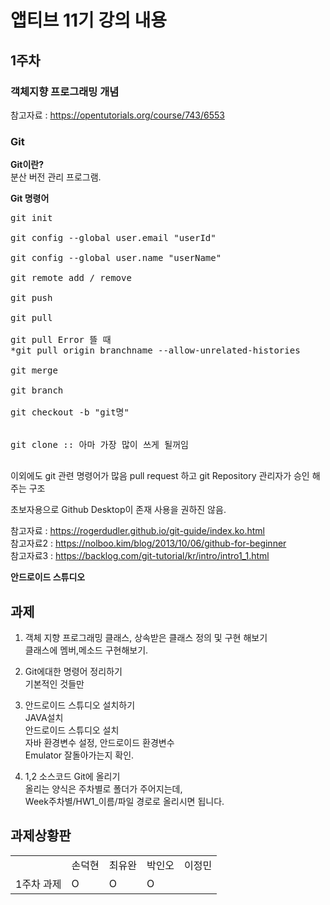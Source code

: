 # 앱티브 11기 강의 내용

## 1주차
### 객체지향 프로그래밍 개념

참고자료 : https://opentutorials.org/course/743/6553


### Git
**Git이란?**<br>
 분산 버전 관리 프로그램.
 
 
**Git 명령어**
<pre>
git init <br>
git config --global user.email "userId"<br>
git config --global user.name "userName"<br>
git remote add / remove <br>
git push <br>
git pull <br>
git pull Error 뜰 때
*git pull origin branchname --allow-unrelated-histories

git merge <br>
git branch <br>
git checkout -b "git명" <br>

git clone :: 아마 가장 많이 쓰게 될꺼임<br>
</pre>
이외에도 git 관련 명령어가 많음
pull request 하고 git Repository 관리자가 승인 해주는 구조

초보자용으로 Github Desktop이 존재
사용을 권하진 않음.

참고자료 : https://rogerdudler.github.io/git-guide/index.ko.html <br>
참고자료2 : https://nolboo.kim/blog/2013/10/06/github-for-beginner <br>
참고자료3 : https://backlog.com/git-tutorial/kr/intro/intro1_1.html <br>

**안드로이드 스튜디오**


## 과제 <br>
1. 객체 지향 프로그래밍 클래스, 상속받은 클래스 정의 및 구현 해보기<br>
클래스에 멤버,메소드 구현해보기.<br>

2. Git에대한 명령어 정리하기<br>
기본적인 것들만<br>

3. 안드로이드 스튜디오 설치하기 <br>
JAVA설치<br>
안드로이드 스튜디오 설치<br>
자바 환경변수 설정, 안드로이드 환경변수<br>
Emulator 잘돌아가는지 확인.

4. 1,2 소스코드 Git에 올리기<br>
올리는 양식은 주차별로 폴더가 주어지는데, <br>
Week주차별/HW1_이름/파일 경로로 올리시면 됩니다.

## 과제상황판 <br>
<table>
<tr>
 <td>
  
  </td>
  <td>
   손덕현
 </td>
  <td>
   최유완
 </td>
  <td>
   박인오
 </td>
 <td>
  이정민
 </td>
  </tr>
 <tr>
 <td>
  1주차 과제 
 </td>
 <td>
  O <!-- 손덕현 -->
 </td>
 <td>
   O   <!-- 최유완 -->
 </td>
  <td>
   O <!-- 박인오 -->
 </td>
 <td>
  <!-- 이정민 -->
 </td>
 </tr>
 
</table>

